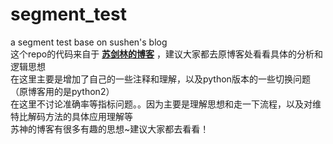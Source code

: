 # segment_test
a segment test base on sushen's blog  
这个repo的代码来自于 **[苏剑林的博客](https://kexue.fm/archives/3924 "苏剑林的博客")** ，建议大家都去原博客处看看具体的分析和逻辑思想  
在这里主要是增加了自己的一些注释和理解，以及python版本的一些切换问题（原博客用的是python2）  
在这里不讨论准确率等指标问题。。因为主要是理解思想和走一下流程，以及对维特比解码方法的具体应用理解等  
苏神的博客有很多有趣的思想~建议大家都去看看！


